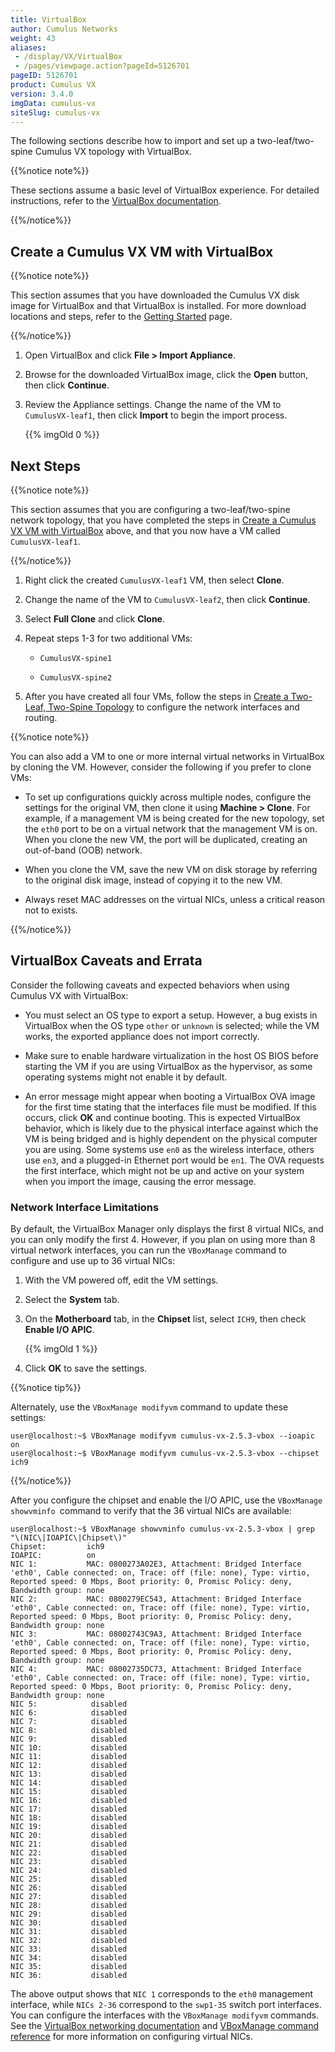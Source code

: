 ```yaml
---
title: VirtualBox
author: Cumulus Networks
weight: 43
aliases:
 - /display/VX/VirtualBox
 - /pages/viewpage.action?pageId=5126701
pageID: 5126701
product: Cumulus VX
version: 3.4.0
imgData: cumulus-vx
siteSlug: cumulus-vx
---
```

The following sections describe how to import and set up a
two-leaf/two-spine Cumulus VX topology with VirtualBox.

{{%notice note%}}

These sections assume a basic level of VirtualBox experience. For
detailed instructions, refer to the [VirtualBox
documentation](https://www.virtualbox.org/wiki/Documentation).

{{%/notice%}}

## <span>Create a Cumulus VX VM with VirtualBox</span>

{{%notice note%}}

This section assumes that you have downloaded the Cumulus VX disk image
for VirtualBox and that VirtualBox is installed. For more download
locations and steps, refer to the [Getting
Started](/cumulus-vx/Getting_Started/) page.

{{%/notice%}}

1.  Open VirtualBox and click **File \> Import Appliance**.

2.  Browse for the downloaded VirtualBox image, click the **Open**
    button, then click **Continue**.

3.  Review the Appliance settings. Change the name of the VM to
    `CumulusVX-leaf1`, then click **Import** to begin the import
    process.  
    
    {{% imgOld 0 %}}

## <span>Next Steps</span>

{{%notice note%}}

This section assumes that you are configuring a two-leaf/two-spine
network topology, that you have completed the steps in [Create a Cumulus
VX VM with
VirtualBox](#src-5126701_VirtualBox-CreateaCumulusVXVirtualMachinewithVirtualBox)
above, and that you now have a VM called `CumulusVX-leaf1`.

{{%/notice%}}

1.  Right click the created `CumulusVX-leaf1` VM, then select **Clone**.

2.  Change the name of the VM to `CumulusVX-leaf2`, then click
    **Continue**.

3.  Select **Full Clone** and click **Clone**.

4.  Repeat steps 1-3 for two additional VMs:
    
      - `CumulusVX-spine1`
    
      - `CumulusVX-spine2`

5.  After you have created all four VMs, follow the steps in [Create a
    Two-Leaf, Two-Spine
    Topology](/cumulus-vx/Create_a_Two-Leaf_Two-Spine_Topology) to
    configure the network interfaces and routing.

{{%notice note%}}

You can also add a VM to one or more internal virtual networks in
VirtualBox by cloning the VM. However, consider the following if you
prefer to clone VMs:

  - To set up configurations quickly across multiple nodes, configure
    the settings for the original VM, then clone it using **Machine \>
    Clone**. For example, if a management VM is being created for the
    new topology, set the `eth0` port to be on a virtual network that
    the management VM is on. When you clone the new VM, the port will be
    duplicated, creating an out-of-band (OOB) network.

  - When you clone the VM, save the new VM on disk storage by referring
    to the original disk image, instead of copying it to the new VM.

  - Always reset MAC addresses on the virtual NICs, unless a critical
    reason not to exists.

{{%/notice%}}

## <span>VirtualBox Caveats and Errata</span>

Consider the following caveats and expected behaviors when using Cumulus
VX with VirtualBox:

  - You must select an OS type to export a setup. However, a bug exists
    in VirtualBox when the OS type `other` or `unknown` is selected;
    while the VM works, the exported appliance does not import
    correctly.

  - Make sure to enable hardware virtualization in the host OS BIOS
    before starting the VM if you are using VirtualBox as the
    hypervisor, as some operating systems might not enable it by
    default.

  - An error message might appear when booting a VirtualBox OVA image
    for the first time stating that the interfaces file must be
    modified. If this occurs, click **OK** and continue booting. This is
    expected VirtualBox behavior, which is likely due to the physical
    interface against which the VM is being bridged and is highly
    dependent on the physical computer you are using. Some systems use
    `en0` as the wireless interface, others use `en3`, and a plugged-in
    Ethernet port would be `en1`. The OVA requests the first interface,
    which might not be up and active on your system when you import the
    image, causing the error message.

### <span>Network Interface Limitations</span>

By default, the VirtualBox Manager only displays the first 8 virtual
NICs, and you can only modify the first 4. However, if you plan on using
more than 8 virtual network interfaces, you can run the `VBoxManage`
command to configure and use up to 36 virtual NICs:

1.  With the VM powered off, edit the VM settings.

2.  Select the **System** tab.

3.  On the **Motherboard** tab, in the **Chipset** list, select `ICH9`,
    then check **Enable I/O APIC**.  
    
    {{% imgOld 1 %}}

4.  Click **OK** to save the settings.

{{%notice tip%}}

Alternately, use the `VBoxManage modifyvm` command to update these
settings:

    user@localhost:~$ VBoxManage modifyvm cumulus-vx-2.5.3-vbox --ioapic on
    user@localhost:~$ VBoxManage modifyvm cumulus-vx-2.5.3-vbox --chipset ich9

{{%/notice%}}

After you configure the chipset and enable the I/O APIC, use the
` VBoxManage showvminfo  `command to verify that the 36 virtual NICs are
available:

    user@localhost:~$ VBoxManage showvminfo cumulus-vx-2.5.3-vbox | grep "\(NIC\|IOAPIC\|Chipset\)"
    Chipset:         ich9
    IOAPIC:          on
    NIC 1:           MAC: 0800273A02E3, Attachment: Bridged Interface 'eth0', Cable connected: on, Trace: off (file: none), Type: virtio, Reported speed: 0 Mbps, Boot priority: 0, Promisc Policy: deny, Bandwidth group: none
    NIC 2:           MAC: 0800279EC543, Attachment: Bridged Interface 'eth0', Cable connected: on, Trace: off (file: none), Type: virtio, Reported speed: 0 Mbps, Boot priority: 0, Promisc Policy: deny, Bandwidth group: none
    NIC 3:           MAC: 08002743C9A3, Attachment: Bridged Interface 'eth0', Cable connected: on, Trace: off (file: none), Type: virtio, Reported speed: 0 Mbps, Boot priority: 0, Promisc Policy: deny, Bandwidth group: none
    NIC 4:           MAC: 08002735DC73, Attachment: Bridged Interface 'eth0', Cable connected: on, Trace: off (file: none), Type: virtio, Reported speed: 0 Mbps, Boot priority: 0, Promisc Policy: deny, Bandwidth group: none
    NIC 5:            disabled
    NIC 6:            disabled
    NIC 7:            disabled
    NIC 8:            disabled
    NIC 9:            disabled
    NIC 10:           disabled
    NIC 11:           disabled
    NIC 12:           disabled
    NIC 13:           disabled
    NIC 14:           disabled
    NIC 15:           disabled
    NIC 16:           disabled
    NIC 17:           disabled
    NIC 18:           disabled
    NIC 19:           disabled
    NIC 20:           disabled
    NIC 21:           disabled
    NIC 22:           disabled
    NIC 23:           disabled
    NIC 24:           disabled
    NIC 25:           disabled
    NIC 26:           disabled
    NIC 27:           disabled
    NIC 28:           disabled
    NIC 29:           disabled
    NIC 30:           disabled
    NIC 31:           disabled
    NIC 32:           disabled
    NIC 33:           disabled
    NIC 34:           disabled
    NIC 35:           disabled
    NIC 36:           disabled

The above output shows that `NIC 1` corresponds to the `eth0` management
interface, while `NICs 2-36` correspond to the `swp1-35` switch port
interfaces. You can configure the interfaces with the `VBoxManage
modifyvm` commands. See the [VirtualBox networking
documentation](https://www.virtualbox.org/manual/ch06.html) and
[VBoxManage command
reference](https://www.virtualbox.org/manual/ch08.html#idp104314528) for
more information on configuring virtual NICs.
